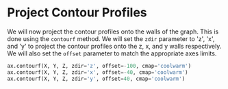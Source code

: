 # Project Contour Profiles

We will now project the contour profiles onto the walls of the graph. This is done using the `contourf` method. We will set the `zdir` parameter to 'z', 'x', and 'y' to project the contour profiles onto the z, x, and y walls respectively. We will also set the `offset` parameter to match the appropriate axes limits.

```python
ax.contourf(X, Y, Z, zdir='z', offset=-100, cmap='coolwarm')
ax.contourf(X, Y, Z, zdir='x', offset=-40, cmap='coolwarm')
ax.contourf(X, Y, Z, zdir='y', offset=40, cmap='coolwarm')
```
